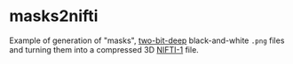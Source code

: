 # masks2nifti

Example of generation of "masks", [two-bit-deep](https://en.wikipedia.org/wiki/Color_depth) black-and-white `.png` files and turning them into a compressed 3D [NIFTI-1](https://nifti.nimh.nih.gov/) file.
